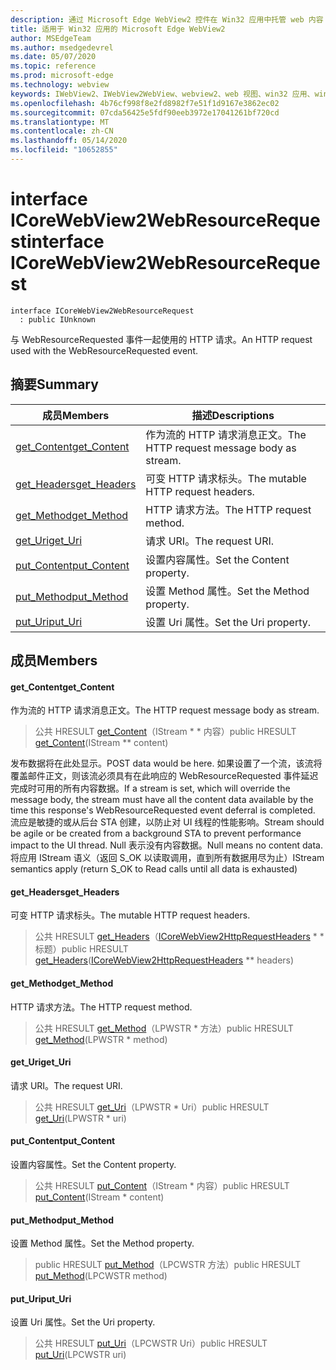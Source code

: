 ```yaml
---
description: 通过 Microsoft Edge WebView2 控件在 Win32 应用中托管 web 内容
title: 适用于 Win32 应用的 Microsoft Edge WebView2
author: MSEdgeTeam
ms.author: msedgedevrel
ms.date: 05/07/2020
ms.topic: reference
ms.prod: microsoft-edge
ms.technology: webview
keywords: IWebView2、IWebView2WebView、webview2、web 视图、win32 应用、win32、edge、ICoreWebView2、ICoreWebView2Controller、浏览器控件、边缘 html
ms.openlocfilehash: 4b76cf998f8e2fd8982f7e51f1d9167e3862ec02
ms.sourcegitcommit: 07cda56425e5fdf90eeb3972e17041261bf720cd
ms.translationtype: MT
ms.contentlocale: zh-CN
ms.lasthandoff: 05/14/2020
ms.locfileid: "10652855"
---
```

# <span data-ttu-id="c6d18-104">interface ICoreWebView2WebResourceRequest</span><span class="sxs-lookup"><span data-stu-id="c6d18-104">interface ICoreWebView2WebResourceRequest</span></span> 

```
interface ICoreWebView2WebResourceRequest
  : public IUnknown
```

<span data-ttu-id="c6d18-105">与 WebResourceRequested 事件一起使用的 HTTP 请求。</span><span class="sxs-lookup"><span data-stu-id="c6d18-105">An HTTP request used with the WebResourceRequested event.</span></span>

## <span data-ttu-id="c6d18-106">摘要</span><span class="sxs-lookup"><span data-stu-id="c6d18-106">Summary</span></span>

 <span data-ttu-id="c6d18-107">成员</span><span class="sxs-lookup"><span data-stu-id="c6d18-107">Members</span></span>                        | <span data-ttu-id="c6d18-108">描述</span><span class="sxs-lookup"><span data-stu-id="c6d18-108">Descriptions</span></span>
--------------------------------|---------------------------------------------
[<span data-ttu-id="c6d18-109">get_Content</span><span class="sxs-lookup"><span data-stu-id="c6d18-109">get_Content</span></span>](#get_content) | <span data-ttu-id="c6d18-110">作为流的 HTTP 请求消息正文。</span><span class="sxs-lookup"><span data-stu-id="c6d18-110">The HTTP request message body as stream.</span></span>
[<span data-ttu-id="c6d18-111">get_Headers</span><span class="sxs-lookup"><span data-stu-id="c6d18-111">get_Headers</span></span>](#get_headers) | <span data-ttu-id="c6d18-112">可变 HTTP 请求标头。</span><span class="sxs-lookup"><span data-stu-id="c6d18-112">The mutable HTTP request headers.</span></span>
[<span data-ttu-id="c6d18-113">get_Method</span><span class="sxs-lookup"><span data-stu-id="c6d18-113">get_Method</span></span>](#get_method) | <span data-ttu-id="c6d18-114">HTTP 请求方法。</span><span class="sxs-lookup"><span data-stu-id="c6d18-114">The HTTP request method.</span></span>
[<span data-ttu-id="c6d18-115">get_Uri</span><span class="sxs-lookup"><span data-stu-id="c6d18-115">get_Uri</span></span>](#get_uri) | <span data-ttu-id="c6d18-116">请求 URI。</span><span class="sxs-lookup"><span data-stu-id="c6d18-116">The request URI.</span></span>
[<span data-ttu-id="c6d18-117">put_Content</span><span class="sxs-lookup"><span data-stu-id="c6d18-117">put_Content</span></span>](#put_content) | <span data-ttu-id="c6d18-118">设置内容属性。</span><span class="sxs-lookup"><span data-stu-id="c6d18-118">Set the Content property.</span></span>
[<span data-ttu-id="c6d18-119">put_Method</span><span class="sxs-lookup"><span data-stu-id="c6d18-119">put_Method</span></span>](#put_method) | <span data-ttu-id="c6d18-120">设置 Method 属性。</span><span class="sxs-lookup"><span data-stu-id="c6d18-120">Set the Method property.</span></span>
[<span data-ttu-id="c6d18-121">put_Uri</span><span class="sxs-lookup"><span data-stu-id="c6d18-121">put_Uri</span></span>](#put_uri) | <span data-ttu-id="c6d18-122">设置 Uri 属性。</span><span class="sxs-lookup"><span data-stu-id="c6d18-122">Set the Uri property.</span></span>

## <span data-ttu-id="c6d18-123">成员</span><span class="sxs-lookup"><span data-stu-id="c6d18-123">Members</span></span>

#### <span data-ttu-id="c6d18-124">get_Content</span><span class="sxs-lookup"><span data-stu-id="c6d18-124">get_Content</span></span> 

<span data-ttu-id="c6d18-125">作为流的 HTTP 请求消息正文。</span><span class="sxs-lookup"><span data-stu-id="c6d18-125">The HTTP request message body as stream.</span></span>

> <span data-ttu-id="c6d18-126">公共 HRESULT [get_Content](#get_content)（IStream \* \* 内容）</span><span class="sxs-lookup"><span data-stu-id="c6d18-126">public HRESULT [get_Content](#get_content)(IStream \*\* content)</span></span>

<span data-ttu-id="c6d18-127">发布数据将在此处显示。</span><span class="sxs-lookup"><span data-stu-id="c6d18-127">POST data would be here.</span></span> <span data-ttu-id="c6d18-128">如果设置了一个流，该流将覆盖邮件正文，则该流必须具有在此响应的 WebResourceRequested 事件延迟完成时可用的所有内容数据。</span><span class="sxs-lookup"><span data-stu-id="c6d18-128">If a stream is set, which will override the message body, the stream must have all the content data available by the time this response's WebResourceRequested event deferral is completed.</span></span> <span data-ttu-id="c6d18-129">流应是敏捷的或从后台 STA 创建，以防止对 UI 线程的性能影响。</span><span class="sxs-lookup"><span data-stu-id="c6d18-129">Stream should be agile or be created from a background STA to prevent performance impact to the UI thread.</span></span> <span data-ttu-id="c6d18-130">Null 表示没有内容数据。</span><span class="sxs-lookup"><span data-stu-id="c6d18-130">Null means no content data.</span></span> <span data-ttu-id="c6d18-131">将应用 IStream 语义（返回 S_OK 以读取调用，直到所有数据用尽为止）</span><span class="sxs-lookup"><span data-stu-id="c6d18-131">IStream semantics apply (return S_OK to Read calls until all data is exhausted)</span></span>

#### <span data-ttu-id="c6d18-132">get_Headers</span><span class="sxs-lookup"><span data-stu-id="c6d18-132">get_Headers</span></span> 

<span data-ttu-id="c6d18-133">可变 HTTP 请求标头。</span><span class="sxs-lookup"><span data-stu-id="c6d18-133">The mutable HTTP request headers.</span></span>

> <span data-ttu-id="c6d18-134">公共 HRESULT [get_Headers](#get_headers)（[ICoreWebView2HttpRequestHeaders](icorewebview2httprequestheaders.md) \* \* 标题）</span><span class="sxs-lookup"><span data-stu-id="c6d18-134">public HRESULT [get_Headers](#get_headers)([ICoreWebView2HttpRequestHeaders](icorewebview2httprequestheaders.md) \*\* headers)</span></span>

#### <span data-ttu-id="c6d18-135">get_Method</span><span class="sxs-lookup"><span data-stu-id="c6d18-135">get_Method</span></span> 

<span data-ttu-id="c6d18-136">HTTP 请求方法。</span><span class="sxs-lookup"><span data-stu-id="c6d18-136">The HTTP request method.</span></span>

> <span data-ttu-id="c6d18-137">公共 HRESULT [get_Method](#get_method)（LPWSTR \* 方法）</span><span class="sxs-lookup"><span data-stu-id="c6d18-137">public HRESULT [get_Method](#get_method)(LPWSTR \* method)</span></span>

#### <span data-ttu-id="c6d18-138">get_Uri</span><span class="sxs-lookup"><span data-stu-id="c6d18-138">get_Uri</span></span> 

<span data-ttu-id="c6d18-139">请求 URI。</span><span class="sxs-lookup"><span data-stu-id="c6d18-139">The request URI.</span></span>

> <span data-ttu-id="c6d18-140">公共 HRESULT [get_Uri](#get_uri)（LPWSTR \* Uri）</span><span class="sxs-lookup"><span data-stu-id="c6d18-140">public HRESULT [get_Uri](#get_uri)(LPWSTR \* uri)</span></span>

#### <span data-ttu-id="c6d18-141">put_Content</span><span class="sxs-lookup"><span data-stu-id="c6d18-141">put_Content</span></span> 

<span data-ttu-id="c6d18-142">设置内容属性。</span><span class="sxs-lookup"><span data-stu-id="c6d18-142">Set the Content property.</span></span>

> <span data-ttu-id="c6d18-143">公共 HRESULT [put_Content](#put_content)（IStream \* 内容）</span><span class="sxs-lookup"><span data-stu-id="c6d18-143">public HRESULT [put_Content](#put_content)(IStream \* content)</span></span>

#### <span data-ttu-id="c6d18-144">put_Method</span><span class="sxs-lookup"><span data-stu-id="c6d18-144">put_Method</span></span> 

<span data-ttu-id="c6d18-145">设置 Method 属性。</span><span class="sxs-lookup"><span data-stu-id="c6d18-145">Set the Method property.</span></span>

> <span data-ttu-id="c6d18-146">public HRESULT [put_Method](#put_method)（LPCWSTR 方法）</span><span class="sxs-lookup"><span data-stu-id="c6d18-146">public HRESULT [put_Method](#put_method)(LPCWSTR method)</span></span>

#### <span data-ttu-id="c6d18-147">put_Uri</span><span class="sxs-lookup"><span data-stu-id="c6d18-147">put_Uri</span></span> 

<span data-ttu-id="c6d18-148">设置 Uri 属性。</span><span class="sxs-lookup"><span data-stu-id="c6d18-148">Set the Uri property.</span></span>

> <span data-ttu-id="c6d18-149">公共 HRESULT [put_Uri](#put_uri)（LPCWSTR Uri）</span><span class="sxs-lookup"><span data-stu-id="c6d18-149">public HRESULT [put_Uri](#put_uri)(LPCWSTR uri)</span></span>

